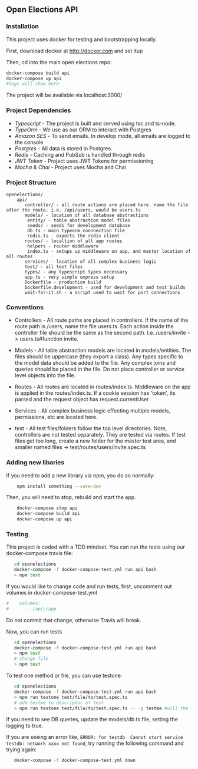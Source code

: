 ## Open Elections API

### Installation

This project uses docker for testing and bootstrapping locally. 

First, download docker at http://docker.com and set itup

Then, cd into the main open elections repo:

   ```bash
   docker-compose build api
   docker-compose up api
   #logs will show here
   ```
   
The project will be available via localhost:3000/

### Project Dependencies

- *Typescript* - The project is built and served using tsc and ts-node.
- *TypeOrm* - We use as our ORM to interact with Postgres
- *Amazon SES* - To send emails. In develop mode, all emails are logged to the console
- *Postgres* - All data is stored in Postgres. 
- *Redis* - Caching and PubSub is handled through redis 
- *JWT Token* - Project uses JWT Tokens for permissioning
- *Mocha & Chai* - Project uses Mocha and Chai

### Project Structure

```
openelections/
    api/
       controller/ - all route actions are placed here. name the file after the route. i.e. /api/users, would be users.ts
       models/ - location of all database abstractions
        entity/ - table abstraction model files
        seeds/ - seeds for development database
        db.ts - main typeorm connnection file
        redis.ts - exports the redis client
       routes/ - localtion of all app routes
        helpers - router middleware
        index.ts - setups up middleware on app, and master location of all routes
       services/ - location of all complex business logic     
       test/ - all test files
       types/ - any typescript types necessary
       app.ts - very simple express setup
       Dockerfile - production build 
       Dockerfile.development - used for development and test builds
       wait-for-it.sh - a script used to wait for port connections
```

### Conventions

- Controllers - All route paths are placed in controllers. If the name of the route path is /users, name the file users.ts. 
Each action inside the controller file should be the same as the second path. I.e. /users/invite -> users.ts#function invite. 

- Models - All table abstraction models are located in models/entities. The files should be uppercase (they export a class). 
Any types specific to the model data should be added to the file. Any complex joins and queries should be placed in the file. 
Do not place controller or service level objects into the file.

- Routes - All routes are located in routes/index.ts. Middleware on the app is applied in the routes/index.ts.
If a cookie session has 'token', its parsed and the request object has request.currentUser

- Services - All complex business logic effecting multiple models, permissions, etc are located here. 

- test - All test files/folders follow the top level directories. Note, controllers are not tested separately. They are tested via routes.
If test files get too long, create a new folder for the master test area, and smaller named files -> test/routes/users/invite.spec.ts
  
### Adding new libaries

If you need to add a new library via npm, you do so normally:

```bash
    npm install something --save-dev
```

Then, you will need to stop, rebuild and start the app.

```bash
    docker-compose stop api
    docker-compose build api
    docker-compose up api
```

### Testing

This project is coded with a TDD mindset. You can run the tests using our docker-compose travis file: 

```bash
   cd openelections
   docker-compose -f docker-compose-test.yml run api bash
   > npm test
```

If you would like to change code and run tests, first, uncomment out volumes in docker-compose-test.yml
```docer-compose-test.yml
#    volumes:
#      - ./api:/app
```

Do not commit that change, otherwise Travis will break.

Now, you can run tests


```bash
   cd openelections
   docker-compose -f docker-compose-test.yml run api bash
   > npm test
   # change file
   > npm test
```

To test one method or file, you can use testone:

```bash
   cd openelections
   docker-compose -f docker-compose-test.yml run api bash
   > npm run testone test/file/to/test.spec.ts
   # add testme to descriptor of test
   > npm run testone test/file/to/test.spec.ts -- -g testme #will the files' test for testme, and just test that one
```

If you need to see DB queries, update the models/db.ts file, setting the logging to true.

If you are seeing an error like, `ERROR: for testdb  Cannot start service testdb: network xxxx not found`, try running the following command and trying again:

```bash
   docker-compose -f docker-compose-test.yml down
```
